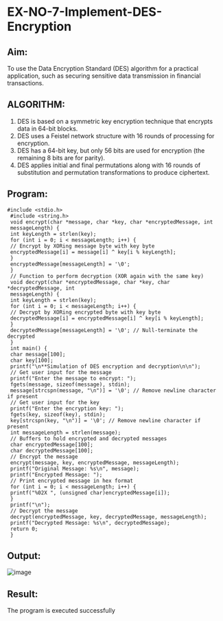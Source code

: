 # EX-NO-7-Implement-DES-Encryption

## Aim:

To use the Data Encryption Standard (DES) algorithm for a practical application, such as securing sensitive data transmission in financial transactions.

## ALGORITHM:

1. DES is based on a symmetric key encryption technique that encrypts data in 64-bit blocks.
2. DES uses a Feistel network structure with 16 rounds of processing for encryption.
3. DES has a 64-bit key, but only 56 bits are used for encryption (the remaining 8 bits are for parity).
4. DES applies initial and final permutations along with 16 rounds of substitution and permutation transformations to produce ciphertext.

## Program:
~~~
#include <stdio.h>
 #include <string.h>
 void encrypt(char *message, char *key, char *encryptedMessage, int
 messageLength) {
 int keyLength = strlen(key);
 for (int i = 0; i < messageLength; i++) {
 // Encrypt by XORing message byte with key byte
 encryptedMessage[i] = message[i] ^ key[i % keyLength];
 }
 encryptedMessage[messageLength] = '\0'; 
 }
 // Function to perform decryption (XOR again with the same key)
 void decrypt(char *encryptedMessage, char *key, char *decryptedMessage, int
 messageLength) {
 int keyLength = strlen(key);
 for (int i = 0; i < messageLength; i++) {
 // Decrypt by XORing encrypted byte with key byte
 decryptedMessage[i] = encryptedMessage[i] ^ key[i % keyLength];
 }
 decryptedMessage[messageLength] = '\0'; // Null-terminate the decrypted
 }
 int main() {
 char message[100];
 char key[100];
 printf("\n**Simulation of DES encryption and decryption\n\n");
 // Get user input for the message
 printf("Enter the message to encrypt: ");
 fgets(message, sizeof(message), stdin);
 message[strcspn(message, "\n")] = '\0'; // Remove newline character if present
 // Get user input for the key
 printf("Enter the encryption key: ");
 fgets(key, sizeof(key), stdin);
 key[strcspn(key, "\n")] = '\0'; // Remove newline character if present
 int messageLength = strlen(message);
 // Buffers to hold encrypted and decrypted messages
 char encryptedMessage[100];
 char decryptedMessage[100];
 // Encrypt the message
 encrypt(message, key, encryptedMessage, messageLength);
 printf("Original Message: %s\n", message);
 printf("Encrypted Message: ");
 // Print encrypted message in hex format
 for (int i = 0; i < messageLength; i++) {
 printf("%02X ", (unsigned char)encryptedMessage[i]);
 }
 printf("\n");
 // Decrypt the message
 decrypt(encryptedMessage, key, decryptedMessage, messageLength);
 printf("Decrypted Message: %s\n", decryptedMessage);
 return 0;
 }
~~~




## Output:

![image](https://github.com/user-attachments/assets/5a648358-1c3d-43e0-973d-1a8d0e650013)


## Result:
  The program is executed successfully

